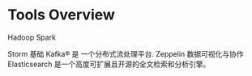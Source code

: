 # Tools Overview

Hadoop
Spark

Storm 基础
Kafka® 是 一个分布式流处理平台.
Zeppelin 数据可视化与协作
Elasticsearch 是一个高度可扩展且开源的全文检索和分析引擎。
